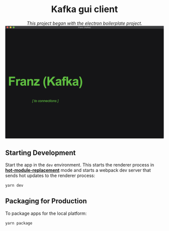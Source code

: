 <div align="center">
<h1>Kafka gui client</h1>
<i>This project began with the electron boilerplate project.</i>
</div>
<img src="internals/img/Home.png" alt="Home"/><br/>

## Starting Development

Start the app in the `dev` environment. This starts the renderer process in [**hot-module-replacement**](https://webpack.js.org/guides/hmr-react/) mode and starts a webpack dev server that sends hot updates to the renderer process:

```bash
yarn dev
```

## Packaging for Production

To package apps for the local platform:

```bash
yarn package
```

